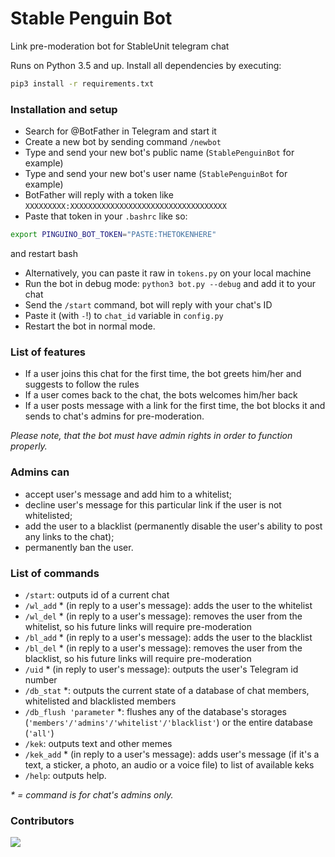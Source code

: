 # Stable Penguin Bot

Link pre-moderation bot for StableUnit telegram chat

Runs on Python 3.5 and up. Install all dependencies by executing:
```sh
pip3 install -r requirements.txt
```

### Installation and setup
* Search for @BotFather in Telegram and start it
* Create a new bot by sending command `/newbot`
* Type and send your new bot's public name (`StablePenguinBot` for example)
* Type and send your new bot's user name (`StablePenguinBot` for example)
* BotFather will reply with a token like `XXXXXXXXX:XXXXXXXXXXXXXXXXXXXXXXXXXXXXXXXXXXX`
* Paste that token in your `.bashrc` like so:
```sh
export PINGUINO_BOT_TOKEN="PASTE:THETOKENHERE"
```
and restart bash
* Alternatively, you can paste it raw in `tokens.py` on your local machine
* Run the bot in debug mode: `python3 bot.py --debug` and add it to your chat
* Send the `/start` command, bot will reply with your chat's ID
* Paste it (with `-`!) to `chat_id` variable in `config.py`
* Restart the bot in normal mode.

### List of features
* If a user joins this chat for the first time, the bot greets him/her and suggests to follow the rules
* If a user comes back to the chat, the bots welcomes him/her back
* If a user posts message with a link for the first time, the bot blocks it and sends to chat's admins for pre-moderation.

_Please note, that the bot must have admin rights in order to function properly._

### Admins can
* accept user\'s message and add him to a whitelist;
* decline user\'s message for this particular link if the user is not whitelisted;
* add the user to a blacklist (permanently disable the user\'s ability to post any links to the chat);
* permanently ban the user.

### List of commands
* `/start`: outputs id of a current chat
* `/wl_add` \* (in reply to a user\'s message): adds the user to the whitelist
* `/wl_del` \* (in reply to a user\'s message): removes the user from the whitelist, so his future links will require pre-moderation
* `/bl_add` \* (in reply to a user\'s message): adds the user to the blacklist
* `/bl_del` \* (in reply to a user\'s message): removes the user from the blacklist, so his future links will require pre-moderation
* `/uid` \* (in reply to user\'s message): outputs the user\'s Telegram id number
* `/db_stat` \*: outputs the current state of a database of chat members, whitelisted and blacklisted members
* `/db_flush 'parameter` \*: flushes any of the database\'s storages (`'members'/'admins'/'whitelist'/'blacklist'`) or the entire database (`'all'`)
* `/kek`: outputs text and other memes
* `/kek_add` \* (in reply to a user\'s message): adds user\'s message (if it\'s a text, a sticker, a photo, an audio or a voice file) to list of available keks
* `/help`: outputs help.

_\* = command is for chat\'s admins only._



### Contributors
[![](https://img.shields.io/badge/Artemy_Gevorkov-%40arv__ego-blue.svg?logo=data:image/png;base64,iVBORw0KGgoAAAANSUhEUgAAABQAAAAUCAYAAACNiR0NAAAEbklEQVQ4y62US2xUdRjFf%2F%2F%2FfUynnXaGKW15FHnVKm8SRCFB3ZhYRVQSISHKBhKjK2JiTIyuXJC40oUrY%2BJGTZSABomiC0kUFYEIFRWrQi1tmXb6mE7be%2BfOvf%2F7%2F1z0Ydh71t93vpPz5RxlUoujFSOB4dxQQGKFUs2AFRIr9%2FRVzdO%2FVZNVvqPsjqL31%2BYl3icNjh4dDAyNrsPzm%2FL4riZOhRbfwWUeAohAe9ZhrG6af6mYF27X0gPVRHZ6jsYquDxpGAjSJ7rz3om2jHqv2VOLuwtQCwpHA8NvExEXx6JnTg6Eb0%2FU7UpPK3Kewp3bI05hOrEIkHPV1aPduRePbStesAKhseQ8B63V3HRHk8t3o9HLx3unTlRju7KjQVPwFM68chHwNLRlNB0NmtlEtr%2FZO%2FXjlwNBj1aKxM4rjJKUjKv5ZijY2%2FPF8JmuvE%2Fe%2B29gAVqBo6CeCkOBoT3rkFgo14y8%2B%2FCy9bs6sv2rci66HCZcG69lX%2Fq%2B%2FEGrr2lxFbERxAoiggY0Qjk0XB6NGJpN2NORZU3Oo8lRiBX14Z%2FVjypROnc46zqcvRUe7avEhVVNLnVjAcHVEBnL9cmIa%2BMRSzzNqzuWcvrxTk49tpINBZ8%2FKnW6WjzOl2q7LowEewDci6Nh57nh4Lmcq0itRaMYDQ3DMwltjR777sqxv6uFA13Nd1jQOx6R1aAEYmO5Ol5%2FFjjvfnZz5sDgdPJAq68RC4OzCe1ZhyP3t3Ho7jwbij4ApUrITJKybmmOSpRyqxpT8B2SVCj6Dr3j9e0A7ve3wy6FwtOKG1N1jm1v5Y3d7YtKarHhymCVfKPHpuUtAFwZrzMwk7A%2B72OskPcUlZopzHnoaJOKYK2lkHG4NBJy%2FKcxfh2LCGoxlwerrCg0LJIB9FfrRIkFmXtcnFpEJAXQPaubfnQgmK6nFD3FlXLEa%2BdK7Pn4Jt%2FerLCxNcua1qY7%2FLtYqqERsIISYSwwrGh0RwD00c3Fk1taM1%2BVZhJiKyzJaDYub6CaCH8HQjBW4cyv5TsIf5%2BIaHQUqVhEhGpk6Mr75wF0aTZJugv%2Bu1YEY4XUWlIrNHmKn8s1zo7E7Ds1yJMn%2BxcJ%2ByYjChmNFZiqGVobHJ5Y1%2Fw%2BgDsaGnrWNn91qRRe%2BLp%2Feld3a5bEWFY0aM4N1zg9AJ3LGvm8b4pHT9xkdYsHVshqhSPC7Yk6h7YW3%2BlZ2zwAoH4ph6xo9vhhKOg8cmbgulEq197kYUWI5%2BPna%2FAcRX81JjLChmIGC%2FSVa%2BzszPV9un%2FNFoRkZbOHrqfCWJiitRp6ZH1%2Bj68YuTFVJ04FX4GrhNQKUWLpzHl0F3wmaoYbkxH3Lm24%2Bvru9gcLvpPUzHz0FoI%2FW7fE1vYe3lK8b%2B%2FalhNBnFIOEyZDgxXBpEJ5NqE0m5BxVPpQZ%2B6tV3a17xAYGw0NC621WLBKwXQ9pcV3hw9vzh3M%2BWr74ExyMDGy7XaQLHM1srUt2681l5%2Fqyn9shH8mohTf0TgK0vmWVSLC%2F4l%2FAXWxRtaDbtHIAAAAAElFTkSuQmCC)](https://t.me/arv_ego)
